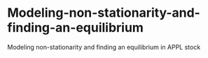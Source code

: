 # Modeling-non-stationarity-and-finding-an-equilibrium
Modeling non-stationarity and finding an equilibrium in APPL stock
